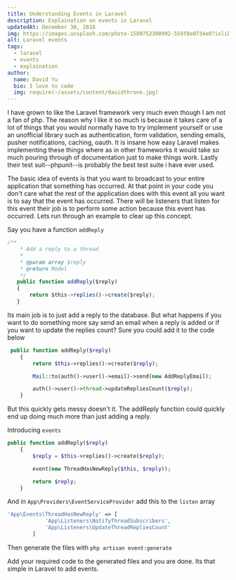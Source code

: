 ```yaml
---
title: Understanding Events in Laravel
description: Explaination on events in Laravel
updatedAt: December 30, 2018
img: https://images.unsplash.com/photo-1580752300992-559f8e0734e0?ixlib=rb-1.2.1&ixid=eyJhcHBfaWQiOjEyMDd9&auto=format&fit=crop&w=634&q=80
alt: Laravel events
tags:
  - laravel
  - events
  - explaination
author:
  name: David Yu
  bio: I love to code
  img: require(~/assets/content/davidthrone.jpg)
---
```


I have grown to like the Laravel framework very much even though I am not a fan of php. The reason why I like it so much is because it takes care of a lot of things that you would normally have to try implement yourself or use an unofficial library such as authentication, form validation, sending emails, pusher notifications, caching, oauth. It is insane how easy Laravel makes implementing these things where as in other frameworks it would take so much pouring through of documentation just to make things work. Lastly their test suit--phpunit--is probably the best test suite i have ever used.

The basic idea of events is that you want to broadcast to your entire application that something has occurred. At that point in your code you don't care what the rest of the application does with this event all you want is to say that the event has occurred. There will be listeners that listen for this event their job is to perform some action because this event has occurred. Lets run through an example to clear up this concept.

Say you have a function `addReply`

```jsx
/**
    * Add a reply to a thread
    *
    * @param array $reply
    * @return Model
    */
   public function addReply($reply)
   {
       return $this->replies()->create($reply);
   }
```

Its main job is to just add a reply to the database. But what happens if you want to do something more say send an email when a reply is added or if you want to update the replies count? Sure you could add it to the code below

```php
 public function addReply($reply)
    {
        return $this->replies()->create($reply);

        Mail::to(auth()->user()->email)->send(new AddReplyEmail);

        auth()->user()->thread->updateRepliesCount($reply);
    }
```

But this quickly gets messy doesn't it. The addReply function could quickly end up doing much more than just adding a reply.

Introducing `events`

```php
public function addReply($reply)
    {
        $reply = $this->replies()->create($reply);

        event(new ThreadHasNewReply($this, $reply));

        return $reply;
    }
```

And in `App\Providers\EventServiceProvider` add this to the `listen` array

```php
'App\Events\ThreadHasNewReply' => [
            'App\Listeners\NotifyThreadSubscribers',
            'App\Listeners\UpdateThreadRepliesCount'
        ]
```

Then generate the files with `php artisan event:generate`

Add your required code to the generated files and you are done. Its that simple in Laravel to add events.
